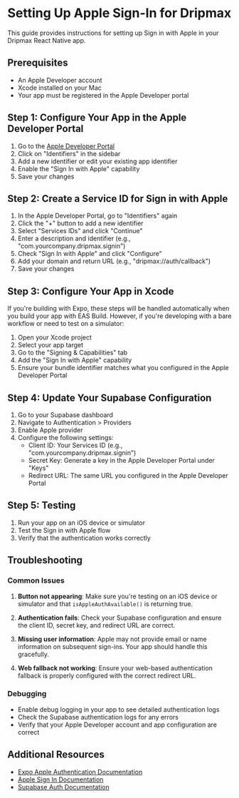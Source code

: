 # Setting Up Apple Sign-In for Dripmax

This guide provides instructions for setting up Sign in with Apple in your Dripmax React Native app.

## Prerequisites

- An Apple Developer account
- Xcode installed on your Mac
- Your app must be registered in the Apple Developer portal

## Step 1: Configure Your App in the Apple Developer Portal

1. Go to the [Apple Developer Portal](https://developer.apple.com/account/resources/identifiers/list)
2. Click on "Identifiers" in the sidebar
3. Add a new identifier or edit your existing app identifier
4. Enable the "Sign In with Apple" capability
5. Save your changes

## Step 2: Create a Service ID for Sign in with Apple

1. In the Apple Developer Portal, go to "Identifiers" again
2. Click the "+" button to add a new identifier
3. Select "Services IDs" and click "Continue"
4. Enter a description and identifier (e.g., "com.yourcompany.dripmax.signin")
5. Check "Sign In with Apple" and click "Configure"
6. Add your domain and return URL (e.g., "dripmax://auth/callback")
7. Save your changes

## Step 3: Configure Your App in Xcode

If you're building with Expo, these steps will be handled automatically when you build your app with EAS Build. However, if you're developing with a bare workflow or need to test on a simulator:

1. Open your Xcode project
2. Select your app target
3. Go to the "Signing & Capabilities" tab
4. Add the "Sign In with Apple" capability
5. Ensure your bundle identifier matches what you configured in the Apple Developer Portal

## Step 4: Update Your Supabase Configuration

1. Go to your Supabase dashboard
2. Navigate to Authentication > Providers
3. Enable Apple provider
4. Configure the following settings:
   - Client ID: Your Services ID (e.g., "com.yourcompany.dripmax.signin")
   - Secret Key: Generate a key in the Apple Developer Portal under "Keys"
   - Redirect URL: The same URL you configured in the Apple Developer Portal

## Step 5: Testing

1. Run your app on an iOS device or simulator
2. Test the Sign in with Apple flow
3. Verify that the authentication works correctly

## Troubleshooting

### Common Issues

1. **Button not appearing**: Make sure you're testing on an iOS device or simulator and that `isAppleAuthAvailable()` is returning true.

2. **Authentication fails**: Check your Supabase configuration and ensure the client ID, secret key, and redirect URL are correct.

3. **Missing user information**: Apple may not provide email or name information on subsequent sign-ins. Your app should handle this gracefully.

4. **Web fallback not working**: Ensure your web-based authentication fallback is properly configured with the correct redirect URL.

### Debugging

- Enable debug logging in your app to see detailed authentication logs
- Check the Supabase authentication logs for any errors
- Verify that your Apple Developer account and app configuration are correct

## Additional Resources

- [Expo Apple Authentication Documentation](https://docs.expo.dev/versions/latest/sdk/apple-authentication/)
- [Apple Sign In Documentation](https://developer.apple.com/sign-in-with-apple/get-started/)
- [Supabase Auth Documentation](https://supabase.com/docs/guides/auth/social-login/auth-apple) 
